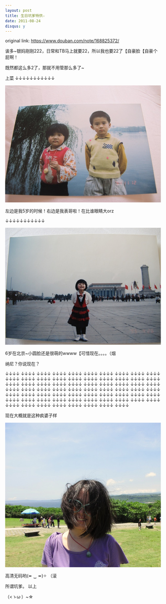 ```yaml
---
layout: post
title: 生日坑爹特供☆
date: 2011-08-24
disqus: y
---
```


original link: https://www.douban.com/note/168825372/

诶多~银妈刚刚222，日常和TB马上就要22，所以我也要22了【自豪脸【自豪个屁啊！

既然都这么多2了，那就不用管那么多了~

上菜
↓↓↓↓↓↓↓↓↓↓↓

![左边是我5岁的时候！右边是我表哥啦！在比谁眼睛大orz](/assets/images/2011-bday/x168825372-1.jpg)

左边是我5岁的时候！右边是我表哥啦！在比谁眼睛大orz



↓↓↓↓↓↓↓↓↓↓↓

![6岁在北京~小圆脸还是很萌的wwww【可惜现在。。。。（烟](/assets/images/2011-bday/x168825372-2.jpg)

6岁在北京~小圆脸还是很萌的wwww【可惜现在。。。。（烟




纳尼？你说现在？

↓↓↓↓
↓↓↓↓
↓↓↓↓
↓↓↓↓
↓↓↓↓
↓↓↓↓
↓↓↓↓
↓↓↓↓
↓↓↓↓
↓↓↓↓
↓↓↓↓
↓↓↓↓
↓↓↓↓
↓↓↓↓
↓↓↓↓
↓↓↓↓
↓↓↓↓
↓↓↓↓
↓↓↓↓
↓↓↓↓
↓↓↓↓
↓↓↓↓
↓↓↓↓
↓↓↓↓
↓↓↓↓
↓↓↓↓
↓↓↓↓
↓↓↓↓
↓↓↓↓
↓↓↓↓
↓↓↓↓
↓↓↓↓
↓↓↓↓
↓↓↓↓
↓↓↓↓
↓↓↓↓
↓↓↓↓
↓↓↓↓
↓↓↓↓
↓↓↓↓
↓↓↓↓
↓↓↓↓
↓↓↓↓
↓↓↓↓
↓↓↓↓
↓↓↓↓
↓↓↓↓
↓↓↓↓
↓↓↓↓
↓↓↓↓
↓↓↓↓
↓↓↓↓
↓↓↓↓
↓↓↓↓
↓↓↓↓
↓↓↓↓
↓↓↓↓
↓↓↓↓
↓↓↓↓
↓↓↓↓
↓↓↓↓
↓↓↓↓
↓↓↓↓
↓↓↓↓
↓↓↓↓
↓↓↓↓
↓↓↓↓
↓↓↓↓

现在大概就是这种疯婆子样

![高清无码哟(≖ ‿ ≖)✧ （滚](/assets/images/2011-bday/x168825372-3.jpg)

高清无码哟(≖ ‿ ≖)✧ （滚




所谓坑爹。
以上

（<ゝω·）~☆
